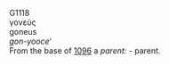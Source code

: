 <body>
  <p>G1118<br>  γονεύς  <br> goneus  <br><i>gon-yooce‘ </i><br>From the base of <a href="g1096.htm">1096</a>  a <i>parent:</i> - parent.<br></p>
 </body>